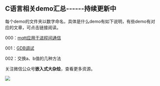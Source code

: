 ## C语言相关demo汇总------持续更新中

每个demo的文件夹以数字命名，具体是什么demo有如下说明，有些demo有对应的文章，可点击链接阅读。

000：[mqtt应用于进程间通信](https://t.1yb.co/6pAD)

001：[GDB调试](https://t.1yb.co/6pB6)

002：交换a、b值的几种方法

关注微信公众号**嵌入式大杂烩**，查看更多资源。

[![](https://s1.ax1x.com/2020/09/16/w2fqLn.jpg)](https://imgchr.com/i/w2fqLn)

